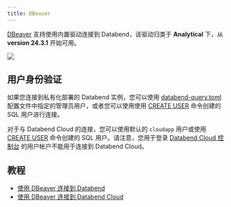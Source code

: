 ```yaml
---
title: DBeaver
---
```


[DBeaver](https://dbeaver.com/) 支持使用内置驱动连接到 Databend，该驱动归类于 **Analytical** 下，从 **version 24.3.1** 开始可用。

![](@site/static/img/connect/dbeaver.png)

## 用户身份验证

如果您连接到私有化部署的 Databend 实例，您可以使用 [databend-query.toml](https://github.com/databendlabs/databend/blob/main/scripts/distribution/configs/databend-query.toml) 配置文件中指定的管理员用户，或者您可以使用使用 [CREATE USER](/sql/sql-commands/ddl/user/user-create-user) 命令创建的 SQL 用户进行连接。

对于与 Databend Cloud 的连接，您可以使用默认的 `cloudapp` 用户或使用 [CREATE USER](/sql/sql-commands/ddl/user/user-create-user) 命令创建的 SQL 用户。请注意，您用于登录 [Databend Cloud 控制台](https://app.databend.com/) 的用户帐户不能用于连接到 Databend Cloud。

## 教程

- [使用 DBeaver 连接到 Databend](/tutorials/connect/connect-to-databend-dbeaver)
- [使用 DBeaver 连接到 Databend Cloud](/tutorials/connect/connect-to-databendcloud-dbeaver)